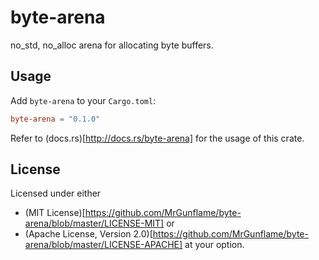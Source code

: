# byte-arena

no_std, no_alloc arena for allocating byte buffers.

## Usage

Add `byte-arena` to your `Cargo.toml`:
```toml
byte-arena = "0.1.0"
```

Refer to (docs.rs)[http://docs.rs/byte-arena] for the usage of this crate.

## License

Licensed under either
- (MIT License)[https://github.com/MrGunflame/byte-arena/blob/master/LICENSE-MIT] or
- (Apache License, Version 2.0)[https://github.com/MrGunflame/byte-arena/blob/master/LICENSE-APACHE] at your option.

